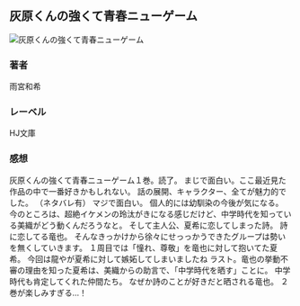 ## 灰原くんの強くて青春ニューゲーム
![灰原くんの強くて青春ニューゲーム](https://cdn.discordapp.com/attachments/1211570779934695494/1217823874427654154/1M7p_aNrrDeDzQzRYys2q_9E6BmbpmDMEgxwR7Wt0eUVhj1Wxw9JTaoEE6yJQ.png?ex=66056ddd&is=65f2f8dd&hm=5ece9333476213c7b865d35f61111bf8a22a2293f505f1c127ad6c8d205b8d67&)
### 著者
雨宮和希
### レーベル
HJ文庫
### 感想
灰原くんの強くて青春ニューゲーム１巻。読了。
まじで面白い。ここ最近見た作品の中で一番好きかもしれない。
話の展開、キャラクター、全てが魅力的でした。
（ネタバレ有）
マジで面白い。
個人的には幼馴染の今後が気になる。
今のところは、超絶イケメンの玲汰がきになる感じだけど、中学時代を知っている美織がどう動くんだろうなと。
そして主人公、夏希に恋してしまった詩。
詩に恋してる竜也。
そんなきっかけから徐々にせっっかうできたグループは勢いを無くしていきます。
１周目では「憧れ、尊敬」を竜也に対して抱いてた夏希。
今回は龍やが夏希に対して嫉妬してしまいましたね
ラスト。竜也の挙動不審の理由を知った夏希は、美織からの助言で、「中学時代を晒す」ことに。
中学時代も肯定してくれた仲間たち。
なぜか詩のことが好きだと晒される竜也。
２巻が楽しみすぎる…！